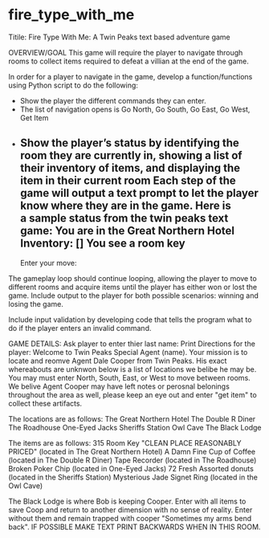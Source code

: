 # fire_type_with_me
Titile: Fire Type With Me: A Twin Peaks text based adventure game 

OVERVIEW/GOAL
This game will require the player to navigate through rooms to collect items required to defeat a villian at the end of the game.

In order for a player to navigate in the game, develop a function/functions using Python script to do the following:
* Show the player the different commands they can enter.
* The list of navigation opens is Go North, Go South, Go East, Go West, Get Item
* Show the player’s status by identifying the room they are currently in, showing a list of their inventory of items, and displaying the item in their current room
Each step of the game will output a text prompt to let the player know where they are in the game.
Here is a sample status from the twin peaks text game:
   You are in the Great Northern Hotel
   Inventory: []
   You see a room key
   ----------------------
   Enter your move:

The gameplay loop should continue looping, allowing the player to move to different rooms and acquire items until the player has either won or lost the game. Include output to the player for both possible scenarios: winning and losing the game.

Include input validation by developing code that tells the program what to do if the player enters an invalid command.

GAME DETAILS:
Ask player to enter thier last name:
Print Directions for the player: Welcome to Twin Peaks Special Agent (name).
Your mission is to locate and reomve Agent Dale Cooper from Twin Peaks. His exact whereabouts are unknwon below is a list of locations we belibe he may be. You may must enter North, South, East, or West to move between rooms. We belive Agent Cooper may have left notes or perosnal belonings throughout the area as well, please keep an eye out and enter "get item" to collect these artifacts.

The locations are as follows: 
The Great Northern Hotel
The Double R Diner
The Roadhouse
One-Eyed Jacks
Sheriffs Station
Owl Cave
The Black Lodge

The items are as follows: 
315 Room Key "CLEAN PLACE REASONABLY PRICED" (located in The Great Northern Hotel)
A Damn Fine Cup of Coffee (located in The Double R Diner)
Tape Recorder (located in The Roadhouse)
Broken Poker Chip (located in One-Eyed Jacks)
72 Fresh Assorted donuts (located in the Sheriffs Station)
Mysterious Jade Signet Ring (located in the Owl Cave)

The Black Lodge is where Bob is keeping Cooper. Enter with all items to save Coop and return to another dimension with no sense of reality. Enter without them and remain trapped with cooper "Sometimes my arms bend back". IF POSSIBLE MAKE TEXT PRINT BACKWARDS WHEN IN THIS ROOM.